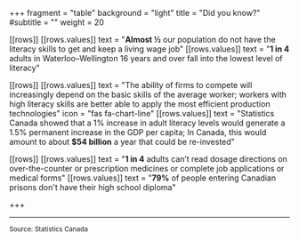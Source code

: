 +++
fragment = "table"
background = "light"
title = "Did you know?"
#subtitle = ""
weight = 20


[[rows]]
  [[rows.values]]
    text = "**Almost ½** our population do not have the literacy skills to get and keep a living wage job"
  [[rows.values]]
    text = "**1 in 4** adults in Waterloo–Wellington 16 years and over fall into the lowest level of literacy"

[[rows]]
  [[rows.values]]
    text = "The ability of firms to compete will increasingly depend on the basic skills of the average worker; workers with high literacy skills are better able to apply the most efficient production technologies"
    icon = "fas fa-chart-line"
  [[rows.values]]
    text = "Statistics Canada showed that a 1% increase in adult literacy levels would generate a 1.5% permanent increase in the GDP per capita; In Canada, this would amount to about **$54 billion** a year that could be re-invested"
    
[[rows]]
  [[rows.values]]
    text = "**1 in 4** adults can’t read dosage directions on over-the-counter or prescription medicines or complete job applications or medical forms"
  [[rows.values]]
    text = "**79%** of people entering Canadian prisons don't have their high school diploma"
    

+++


***


<sup> Source: Statistics Canada </sup>